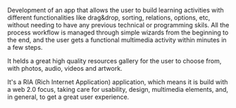 Development of an app that allows the user to build learning activities with different functionalities like drag&drop, sorting, relations, options, etc, without needing to have any previous technical or programming skils. All the process workflow is managed through simple wizards from the beginning to the end, and the user gets a functional multimedia activity within minutes in a few steps.  
  
It helds a great high quality resources gallery for the user to choose from, with photos, audio, videos and artwork.  
  
It's a RIA (Rich Internet Application) application, which means it is build with a web 2.0 focus, taking care for usability, design, multimedia elements, and, in general, to get a great user experience.
